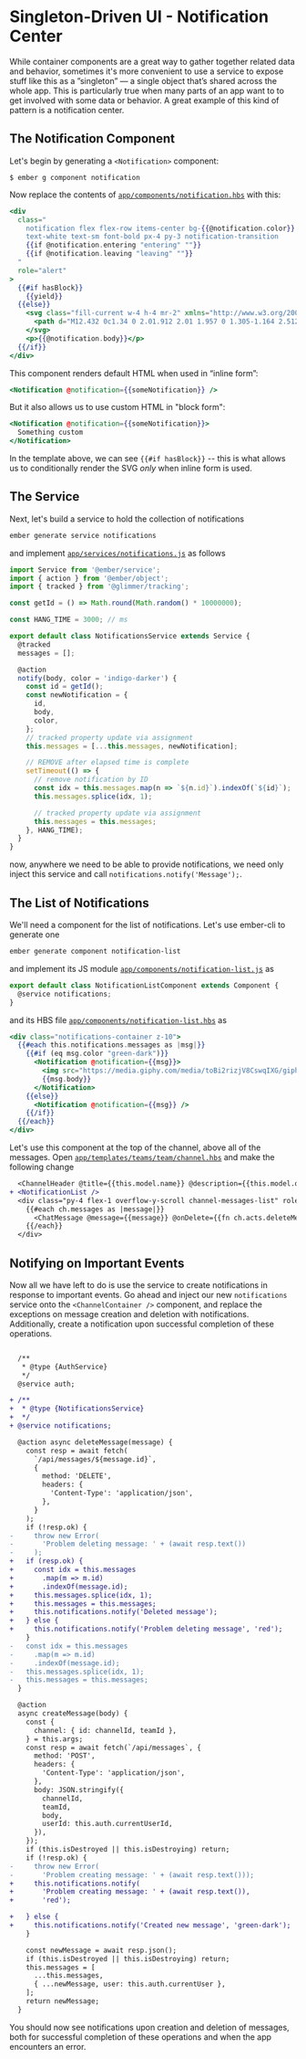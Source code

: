 # Singleton-Driven UI - Notification Center

While container components are a great way to gather together related data and behavior, sometimes it's more convenient to use a service to expose stuff like this as a ”singleton” — a single object that’s shared across the whole app. This is particularly true when many parts of an app want to to get involved with some data or behavior. A great example of this kind of pattern is a notification center.

## The Notification Component

Let's begin by generating a `<Notification>` component:

```
$ ember g component notification
```

Now replace the contents of [`app/components/notification.hbs`](../app/components/notification.hbs) with this:

```hbs
<div
  class="
    notification flex flex-row items-center bg-{{@notification.color}}
    text-white text-sm font-bold px-4 py-3 notification-transition
    {{if @notification.entering "entering" ""}}
    {{if @notification.leaving "leaving" ""}}
  "
  role="alert"
>
  {{#if hasBlock}}
    {{yield}}
  {{else}}
    <svg class="fill-current w-4 h-4 mr-2" xmlns="http://www.w3.org/2000/svg" viewBox="0 0 20 20">
      <path d="M12.432 0c1.34 0 2.01.912 2.01 1.957 0 1.305-1.164 2.512-2.679 2.512-1.269 0-2.009-.75-1.974-1.99C9.789 1.436 10.67 0 12.432 0zM8.309 20c-1.058 0-1.833-.652-1.093-3.524l1.214-5.092c.211-.814.246-1.141 0-1.141-.317 0-1.689.562-2.502 1.117l-.528-.88c2.572-2.186 5.531-3.467 6.801-3.467 1.057 0 1.233 1.273.705 3.23l-1.391 5.352c-.246.945-.141 1.271.106 1.271.317 0 1.357-.392 2.379-1.207l.6.814C12.098 19.02 9.365 20 8.309 20z" />
    </svg>
    <p>{{@notification.body}}</p>
  {{/if}}
</div>
```

This component renders default HTML when used in “inline form”:

```hbs
<Notification @notification={{someNotification}} />
```

But it also allows us to use custom HTML in "block form":

```hbs
<Notification @notification={{someNotification}}>
  Something custom
</Notification>
```

In the template above, we can see `{{#if hasBlock}}` -- this is what allows us to conditionally render the SVG _only_ when inline form is used.

## The Service

Next, let's build a service to hold the collection of notifications

```sh
ember generate service notifications
```

and implement [`app/services/notifications.js`](../app/services/notifications.js) as follows

```js
import Service from '@ember/service';
import { action } from '@ember/object';
import { tracked } from '@glimmer/tracking';

const getId = () => Math.round(Math.random() * 10000000);

const HANG_TIME = 3000; // ms

export default class NotificationsService extends Service {
  @tracked
  messages = [];

  @action
  notify(body, color = 'indigo-darker') {
    const id = getId();
    const newNotification = {
      id,
      body,
      color,
    };
    // tracked property update via assignment
    this.messages = [...this.messages, newNotification];

    // REMOVE after elapsed time is complete
    setTimeout(() => {
      // remove notification by ID
      const idx = this.messages.map(n => `${n.id}`).indexOf(`${id}`);
      this.messages.splice(idx, 1);

      // tracked property update via assignment
      this.messages = this.messages;
    }, HANG_TIME);
  }
}
```

now, anywhere we need to be able to provide notifications, we need only inject this service and call `notifications.notify('Message');`.

## The List of Notifications

We'll need a component for the list of notifications. Let's use ember-cli to generate one

```sh
ember generate component notification-list
```

and implement its JS module [`app/components/notification-list.js`](../app/components/notification-list.js) as

```js
export default class NotificationListComponent extends Component {
  @service notifications;
}
```

and its HBS file [`app/components/notification-list.hbs`](../app/components/notification-list.hbs) as

```hbs
<div class="notifications-container z-10">
  {{#each this.notifications.messages as |msg|}}
    {{#if (eq msg.color "green-dark")}}
      <Notification @notification={{msg}}>
        <img src="https://media.giphy.com/media/toBi2rizjV8CswqIXG/giphy.gif" width="140" class="mr-20">
        {{msg.body}}
      </Notification>
    {{else}}
      <Notification @notification={{msg}} />
    {{/if}}
  {{/each}}
</div>
```

Let's use this component at the top of the channel, above all of the messages. Open [`app/templates/teams/team/channel.hbs`](../app/templates/teams/team/channel.hbs) and make the following change

```diff
  <ChannelHeader @title={{this.model.name}} @description={{this.model.description}} />
+ <NotificationList />
  <div class="py-4 flex-1 overflow-y-scroll channel-messages-list" role="list">
    {{#each ch.messages as |message|}}
      <ChatMessage @message={{message}} @onDelete={{fn ch.acts.deleteMessage message}}/>
    {{/each}}
  </div>
```

## Notifying on Important Events

Now all we have left to do is use the service to create notifications in response to important events. Go ahead and inject our new `notifications` service onto the `<ChannelContainer />` component, and replace the exceptions on message creation and deletion with notifications. Additionally, create a notification upon successful completion of these operations.

```diff

  /**
   * @type {AuthService}
   */
  @service auth;

+ /**
+  * @type {NotificationsService}
+  */
+ @service notifications;

  @action async deleteMessage(message) {
    const resp = await fetch(
      `/api/messages/${message.id}`,
      {
        method: 'DELETE',
        headers: {
          'Content-Type': 'application/json',
        },
      }
    );
    if (!resp.ok) {
-     throw new Error(
-       'Problem deleting message: ' + (await resp.text())
-     );
+   if (resp.ok) {
+     const idx = this.messages
+       .map(m => m.id)
+       .indexOf(message.id);
+     this.messages.splice(idx, 1);
+     this.messages = this.messages;
+     this.notifications.notify('Deleted message');
+   } else {
+     this.notifications.notify('Problem deleting message', 'red');
    }
-   const idx = this.messages
-     .map(m => m.id)
-     .indexOf(message.id);
-   this.messages.splice(idx, 1);
-   this.messages = this.messages;
  }

  @action
  async createMessage(body) {
    const {
      channel: { id: channelId, teamId },
    } = this.args;
    const resp = await fetch(`/api/messages`, {
      method: 'POST',
      headers: {
        'Content-Type': 'application/json',
      },
      body: JSON.stringify({
        channelId,
        teamId,
        body,
        userId: this.auth.currentUserId,
      }),
    });
    if (this.isDestroyed || this.isDestroying) return;
    if (!resp.ok) {
-     throw new Error(
-       'Problem creating message: ' + (await resp.text()));
+     this.notifications.notify(
+       'Problem creating message: ' + (await resp.text()),
+       'red');

+   } else {
+     this.notifications.notify('Created new message', 'green-dark');
    }

    const newMessage = await resp.json();
    if (this.isDestroyed || this.isDestroying) return;
    this.messages = [
      ...this.messages,
      { ...newMessage, user: this.auth.currentUser },
    ];
    return newMessage;
  }
```

You should now see notifications upon creation and deletion of messages, both for successful completion of these operations and when the app encounters an error.
